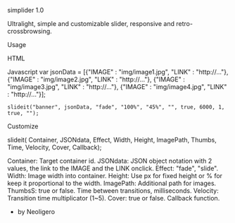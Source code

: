 simplider 1.0

Ultralight, simple and customizable slider, responsive and retro-crossbrowsing.

Usage

HTML
	<div id='banner'></div>
	<script src='js/simplider.min.js'></script>
		
Javascript
	var jsonData = [{"IMAGE" : "img/image1.jpg", "LINK" : "http://..."},
	  		{"IMAGE" : "img/image2.jpg", "LINK" : "http://..."},
	   		{"IMAGE" : "img/image3.jpg", "LINK" : "http://..."},
	   		{"IMAGE" : "img/image4.jpg", "LINK" : "http://..."}];
		
	slideit("banner", jsonData, "fade", "100%", "45%", "", true, 6000, 1, true, "");


Customize

slideit( Container, JSONdata, Effect, Width, Height, ImagePath, Thumbs, Time, Velocity, Cover, Callback);

Container: Target container id.
JSONdata: JSON object notation with 2 values, the link to the IMAGE and the LINK onclick.
Effect: "fade", "slide".
Width: Image width into container.
Height: Use px for fixed height or % for keep it proportional to the width.
ImagePath: Additional path for images.
ThumbsS: true or false.
Time between transitions, milliseconds.
Velocity: Transition time multiplicator (1~5).
Cover: true or false.
Callback function.

- by Neoligero